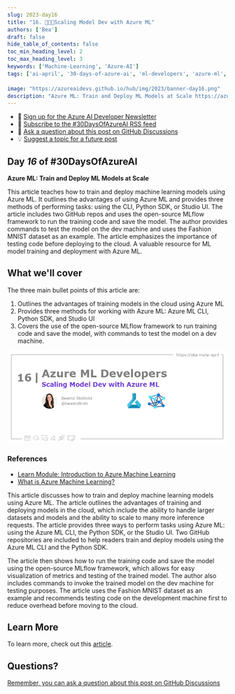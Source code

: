 ```yaml
---
slug: 2023-day16
title: "16. 🧑🏽‍🔬Scaling Model Dev with Azure ML"
authors: ['Bea']
draft: false
hide_table_of_contents: false
toc_min_heading_level: 2
toc_max_heading_level: 3
keywords: ['Machine-Learning', 'Azure-AI']
tags: ['ai-april', '30-days-of-azure-ai', 'ml-developers', 'azure-ml', 'data-scientist']

image: "https://azureaidevs.github.io/hub/img/2023/banner-day16.png"
description: "Azure ML: Train and Deploy ML Models at Scale https://azureaidevs.github.io/hub/blog/2023-day16 #30DaysOfAzureAI #AzureAiDevs #AI #AzureML"
---
```


<head>

  <meta property="og:url" content="https://azureaidevs.github.io/hub/blog/2023-day16" />
  <meta property="og:title" content="Scaling Model Dev with Azure ML" />
  <meta property="og:description" content="Azure ML: Train and Deploy ML Models at Scale https://azureaidevs.github.io/hub/blog/2023-day16 #30DaysOfAzureAI #AzureAiDevs #AI #AzureML" />
  <meta property="og:image" content="https://azureaidevs.github.io/hub/img/2023/banner-day16.png" />
  <meta property="og:type" content="article" />
  <meta property="og:site_name" content="Azure AI Developer" />
  

  <link rel="canonical" href="https://bea.stollnitz.com/blog/aml-command"  />

</head>

- 📧 [Sign up for the Azure AI Developer Newsletter](https://aka.ms/azure-ai-dev-newsletter)
- 📰 [Subscribe to the #30DaysOfAzureAI RSS feed](https://azureaidevs.github.io/hub/blog/rss.xml)
- 📌 [Ask a question about this post on GitHub Discussions](https://github.com/AzureAiDevs/hub/discussions/categories/16-scaling-model-dev-with-azure-ml)
- 💡 [Suggest a topic for a future post](https://github.com/AzureAiDevs/hub/discussions/categories/call-for-content)

## Day _16_ of #30DaysOfAzureAI

<!-- README
The following description is also used for the tweet. So it should be action oriented and grab attention 
If you update the description, please update the description: in the frontmatter as well.
-->

**Azure ML: Train and Deploy ML Models at Scale**

<!-- README
The following is the intro to the post. It should be a short teaser for the post.
-->

This article teaches how to train and deploy machine learning models using Azure ML. It outlines the advantages of using Azure ML and provides three methods of performing tasks: using the CLI, Python SDK, or Studio UI. The article includes two GitHub repos and uses the open-source MLflow framework to run the training code and save the model. The author provides commands to test the model on the dev machine and uses the Fashion MNIST dataset as an example. The article emphasizes the importance of testing code before deploying to the cloud. A valuable resource for ML model training and deployment with Azure ML.

## What we'll cover

<!-- README
The following list is the main points of the post. There should be 3-4 main points.
 -->


The three main bullet points of this article are:
1. Outlines the advantages of training models in the cloud using Azure ML
2. Provides three methods for working with Azure ML: Azure ML CLI, Python SDK, and Studio UI
3. Covers the use of the open-source MLflow framework to run training code and save the model, with commands to test the model on a dev machine. 

<!-- 
- Main point 1
- Main point 2
- Main point 3 
- Main point 4
-->

![Image banner for day 16](./../../../static/img/2023/banner-day16.png)

<!-- README
Add or update a list relevant references here. These could be links to other blog posts, Microsoft Learn Module, videos, or other resources.
-->


### References

- [Learn Module: Introduction to Azure Machine Learning](https://learn.microsoft.com/training/modules/intro-to-azure-ml?WT.mc_id=aiml-89446-dglover)
- [What is Azure Machine Learning?](https://learn.microsoft.com/azure/machine-learning/overview-what-is-azure-machine-learning?WT.mc_id=aiml-89446-dglover)


<!-- README
The following is the body of the post. It should be an overview of the post that you are referencing.
See the Learn More section, if you supplied a canonical link, then will be displayed here.
-->


This article discusses how to train and deploy machine learning models using Azure ML. The article outlines the advantages of training and deploying models in the cloud, which include the ability to handle larger datasets and models and the ability to scale to many more inference requests. The article provides three ways to perform tasks using Azure ML: using the Azure ML CLI, the Python SDK, or the Studio UI. Two GitHub repositories are included to help readers train and deploy models using the Azure ML CLI and the Python SDK.

The article then shows how to run the training code and save the model using the open-source MLflow framework, which allows for easy visualization of metrics and testing of the trained model. The author also includes commands to invoke the trained model on the dev machine for testing purposes. The article uses the Fashion MNIST dataset as an example and recommends testing code on the development machine first to reduce overhead before moving to the cloud.

## Learn More

To learn more, check out this [article](https://bea.stollnitz.com/blog/aml-command).


## Questions?

[Remember, you can ask a question about this post on GitHub Discussions](https://github.com/AzureAiDevs/Discussions/discussions/categories/16-scaling-model-dev-with-azure-ml)